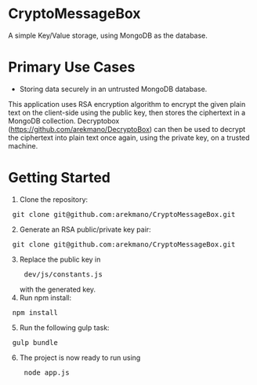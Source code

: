 # CryptoMessageBox
A simple Key/Value storage, using MongoDB as the database.

# Primary Use Cases
* Storing data securely in an untrusted MongoDB database.


This application uses RSA encryption algorithm to encrypt the given plain text on the client-side using the public key, then stores the ciphertext in a MongoDB collection. Decryptobox (https://github.com/arekmano/DecryptoBox) can then be used to decrypt the ciphertext into plain text once again, using the private key, on a trusted machine.

# Getting Started

1. Clone the repository:
  <pre> git clone git@github.com:arekmano/CryptoMessageBox.git </pre>
2. Generate an RSA public/private key pair:
  <pre> git clone git@github.com:arekmano/CryptoMessageBox.git </pre>
3. Replace the public key in <pre> dev/js/constants.js</pre> with the generated key.
4. Run npm install:
  <pre> npm install </pre>
5. Run the following gulp task:
  <pre> gulp bundle </pre>
6. The project is now ready to run using <pre> node app.js</pre>

